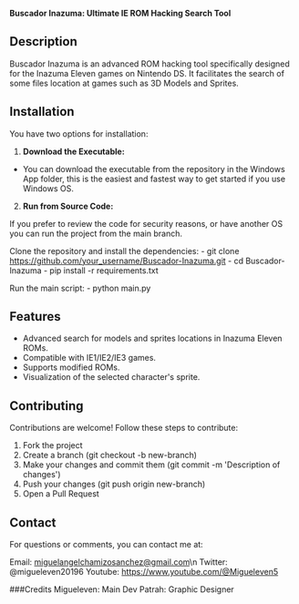 **Buscador Inazuma: Ultimate IE ROM Hacking Search Tool**

## Description
Buscador Inazuma is an advanced ROM hacking tool specifically designed for the Inazuma Eleven games on Nintendo DS. It facilitates the search of some files location at games such as 3D Models and Sprites.

## Installation
You have two options for installation:

1. **Download the Executable:**

  - You can download the executable from the repository in the Windows App folder, this is the easiest and fastest way to get started if you use Windows OS.

2. **Run from Source Code:**

  If you prefer to review the code for security reasons, or have another OS you can run the project from the main branch.

  Clone the repository and install the dependencies:
    - git clone https://github.com/your_username/Buscador-Inazuma.git
    - cd Buscador-Inazuma
    - pip install -r requirements.txt

  Run the main script:
    - python main.py

## Features
- Advanced search for models and sprites locations in Inazuma Eleven ROMs.
- Compatible with IE1/IE2/IE3 games.
- Supports modified ROMs.
- Visualization of the selected character's sprite.

## Contributing
Contributions are welcome! Follow these steps to contribute:

1. Fork the project
2. Create a branch (git checkout -b new-branch)
3. Make your changes and commit them (git commit -m 'Description of changes')
4. Push your changes (git push origin new-branch)
5. Open a Pull Request

## Contact
For questions or comments, you can contact me at:

Email: miguelangelchamizosanchez@gmail.com\n
Twitter: @migueleven20196
Youtube: https://www.youtube.com/@Migueleven5

###Credits
Migueleven: Main Dev
Patrah: Graphic Designer
